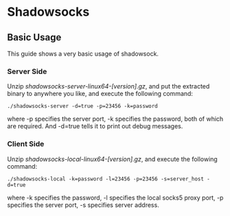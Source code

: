 # Shadowsocks

## Basic Usage

This guide shows a very basic usage of shadowsock.

### Server Side

Unzip *shadowsocks-server-linux64-[version].gz*, and put the extracted binary to anywhere you like, and execute the following command:

```
./shadowsocks-server -d=true -p=23456 -k=password
```
where -p specifies the server port, -k specifies the password, both of which are required. And -d=true tells it to print out debug messages.

### Client Side

Unzip *shadowsocks-local-linux64-[version].gz*, and execute the following command:

```
./shadowsocks-local -k=password -l=23456 -p=23456 -s=server_host -d=true
```

where -k specifies the password, -l specifies the local socks5 proxy port, -p specifies the server port, -s specifies server address.

